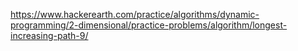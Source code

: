 https://www.hackerearth.com/practice/algorithms/dynamic-programming/2-dimensional/practice-problems/algorithm/longest-increasing-path-9/
